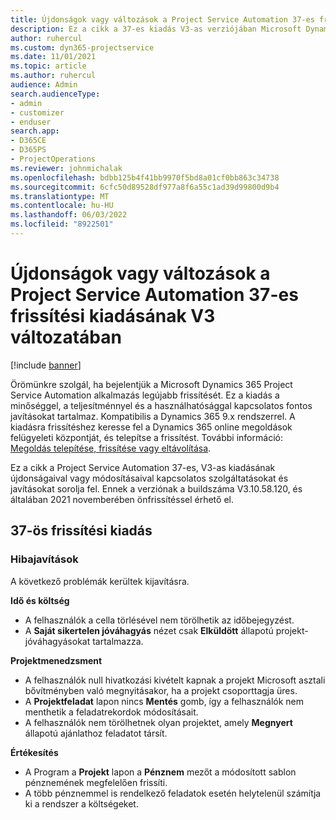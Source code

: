 ```yaml
---
title: Újdonságok vagy változások a Project Service Automation 37-es frissítési kiadásának V3 változatában
description: Ez a cikk a 37-es kiadás V3-as verziójában Microsoft Dynamics 365 Project Service Automation elérhető funkciókat és javításokat sorolja fel.
author: ruhercul
ms.custom: dyn365-projectservice
ms.date: 11/01/2021
ms.topic: article
ms.author: ruhercul
audience: Admin
search.audienceType:
- admin
- customizer
- enduser
search.app:
- D365CE
- D365PS
- ProjectOperations
ms.reviewer: johnmichalak
ms.openlocfilehash: bdbb125b4f41bb9970f5bd8a01cf0bb863c34738
ms.sourcegitcommit: 6cfc50d89528df977a8f6a55c1ad39d99800d9b4
ms.translationtype: MT
ms.contentlocale: hu-HU
ms.lasthandoff: 06/03/2022
ms.locfileid: "8922501"
---
```

# <a name="whats-new-or-changed-in-project-service-automation-update-release-37-v3"></a>Újdonságok vagy változások a Project Service Automation 37-es frissítési kiadásának V3 változatában

[!include [banner](../includes/psa-now-project-operations.md)]

Örömünkre szolgál, ha bejelentjük a Microsoft Dynamics 365 Project Service Automation alkalmazás legújabb frissítését. Ez a kiadás a minőséggel, a teljesítménnyel és a használhatósággal kapcsolatos fontos javításokat tartalmaz. Kompatibilis a Dynamics 365 9.x rendszerrel. A kiadásra frissítéshez keresse fel a Dynamics 365 online megoldások felügyeleti központját, és telepítse a frissítést. További információ: [Megoldás telepítése, frissítése vagy eltávolítása](/power-platform/admin/install-remove-preferred-solution).

Ez a cikk a Project Service Automation 37-es, V3-as kiadásának újdonságaival vagy módosításaival kapcsolatos szolgáltatásokat és javításokat sorolja fel. Ennek a verziónak a buildszáma V3.10.58.120, és általában 2021 novemberében önfrissítéssel érhető el.

## <a name="update-release-37"></a>37-ös frissítési kiadás

### <a name="bug-fixes"></a>Hibajavítások

A következő problémák kerültek kijavításra.

**Idő és költség**
- A felhasználók a cella törlésével nem törölhetik az időbejegyzést.
- A **Saját sikertelen jóváhagyás** nézet csak **Elküldött** állapotú projekt-jóváhagyásokat tartalmazza.

**Projektmenedzsment**
- A felhasználók null hivatkozási kivételt kapnak a projekt Microsoft asztali bővítményben való megnyitásakor, ha a projekt csoporttagja üres.
- A **Projektfeladat** lapon nincs **Mentés** gomb, így a felhasználók nem menthetik a feladatrekordok módosításait.
- A felhasználók nem törölhetnek olyan projektet, amely **Megnyert** állapotú ajánlathoz feladatot társít.

**Értékesítés**
- A Program a **Projekt** lapon a **Pénznem** mezőt a módosított sablon pénznemének megfelelően frissíti.
- A több pénznemmel is rendelkező feladatok esetén helytelenül számítja ki a rendszer a költségeket.
